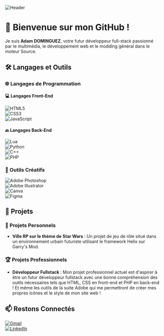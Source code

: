 ![Header](https://i.imgur.com/N9E9gnl.png)

# 👋 Bienvenue sur mon GitHub !

Je suis **Adam DOMINGUEZ**, votre futur développeur full-stack passionné par le multimédia, le développement web et le modding général dans le moteur Source.

## 🛠️ Langages et Outils

### 🌐 Langages de Programmation

#### 💻 Langages Front-End
![HTML5](https://img.shields.io/badge/HTML5-E34F26?style=for-the-badge&logo=html5&logoColor=white)  
![CSS3](https://img.shields.io/badge/CSS3-1572B6?style=for-the-badge&logo=css3&logoColor=white)  
![JavaScript](https://img.shields.io/badge/JavaScript-F7DF1E?style=for-the-badge&logo=javascript&logoColor=black)  

#### 🔙 Langages Back-End
![Lua](https://img.shields.io/badge/Lua-2C2D72?style=for-the-badge&logo=lua&logoColor=white)  
![Python](https://img.shields.io/badge/Python-3776AB?style=for-the-badge&logo=python&logoColor=white)  
![C++](https://img.shields.io/badge/C%2B%2B-00599C?style=for-the-badge&logo=c%2B%2B&logoColor=white)  
![PHP](https://img.shields.io/badge/PHP-777BB4?style=for-the-badge&logo=php&logoColor=white)  

### 🎨 Outils Créatifs
![Adobe Photoshop](https://img.shields.io/badge/Adobe%20Photoshop-31A8FF?style=for-the-badge&logo=adobe%20photoshop&logoColor=white)  
![Adobe Illustrator](https://img.shields.io/badge/Adobe%20Illustrator-FF9A00?style=for-the-badge&logo=adobe%20illustrator&logoColor=white)  
![Canva](https://img.shields.io/badge/Canva-00C4CC?style=for-the-badge&logo=canva&logoColor=white)  
![Figma](https://img.shields.io/badge/Figma-F24E1E?style=for-the-badge&logo=figma&logoColor=white)  

## 🌟 Projets

### 🚀 Projets Personnels
- **Ville RP sur le thème de Star Wars** : Un projet de jeu de rôle situé dans un environnement urbain futuriste utilisant le framework Helix sur Garry's Mod.

### 🏆 Projets Professionnels
- **Développeur Fullstack** : Mon projet professionnel actuel est d'aspirer à être un futur développeur fullstack avec une bonne compréhension des outils nécessaires tels que HTML, CSS en front-end et PHP en back-end ! Et même les outils de la suite Adobe qui me permettront de créer mes propres icônes et le style de mon site web !

## 📫 Restons Connectés
[![Gmail](https://img.shields.io/badge/Gmail-D14836?style=for-the-badge&logo=gmail&logoColor=white)](mailto:adamdominguez68@gmail.com)  
[![LinkedIn](https://img.shields.io/badge/LinkedIn-0077B5?style=for-the-badge&logo=linkedin&logoColor=white)](https://www.linkedin.com/in/adam-dominguez-793a8b329/)
